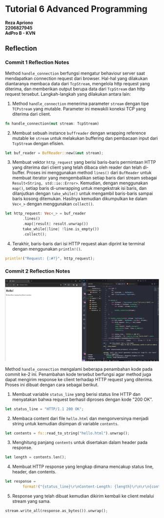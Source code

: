 # Tutorial 6 Advanced Programming
__Reza Apriono__ </br>
__2206827945__</br>
__AdPro B - KVN__</br>

## Reflection
### Commit 1 Reflection Notes
Method `handle_connection` berfungsi mengatur behaviour server saat mendapatkan connection request dari browser. Hal-hal yang dilakukan diantaranya membaca data dari `TcpStream`, mengelola http request yang diterima, dan memberikan output berupa data dari `TcpStream` dan http request tersebut. Langkah-langkah yang dilakukan antara lain:
1. Method `handle_connection` menerima parameter `stream` dengan tipe `TCPstream` yang mutable. Parameter ini mewakili koneksi TCP yang diterima dari client.
```rust
fn handle_connection(mut stream: TcpStream)
```

2. Membuat sebuah instance `buffreader` dengan wrapping reference mutable ke `stream` untuk melakukan buffering dan pembacaan input dari `TcpStream` dengan efisien.
```rust
let buf_reader = BufReader::new(&mut stream);
```

3. Membuat vektor `http_request` yang berisi baris-baris permintaan HTTP yang diterima dari client yang telah dibaca oleh reader dan telah di-buffer. Proses ini menggunakan method `lines()` dari `BufReader` untuk membuat iterator yang mengembalikan setiap baris dari stream sebagai `Result<String, std::io::Error>`. Kemudian, dengan menggunakan `map()`, setiap baris di-unwrapping untuk mengekstrak isi baris, dan dilanjutkan dengan `take_while()` untuk mengambil baris-baris sampai baris kosong ditemukan. Hasilnya kemudian dikumpulkan ke dalam `Vec<_>` dengan menggunakan `collect()`.
```rust
let http_request: Vec<_> = buf_reader 
        .lines() 
        .map(|result| result.unwrap())
        take_while(|line| !line.is_empty()) 
        .collect();
```

4. Terakhir, baris-baris dari isi HTTP request akan diprint ke terminal dengan menggunakan `println!()`.
```rust
println!("Request: {:#?}", http_request);
```

### Commit 2 Reflection Notes
![Commit 2 screen capture](/assets/images/commit2.png)

Method `handle_connection` mengalami beberapa penambahan kode pada commit ke-2 ini. Penambahan kode tersebut berfungsi agar method juga dapat mengirim response ke client terhadap HTTP request yang diterima. Proses ini dibuat dengan cara sebagai berikut.
1. Membuat variable `status_line` yang berisi status line HTTP dan menyatakan bahwa request berhasil diproses dengan kode "200 OK".
```rust
let status_line = "HTTP/1.1 200 OK";
```

2. Membaca content dari file `hello.html` dan mengonversinya menjadi string untuk kemudian disimpan di variable `contents`.
```rust
let contents = fs::read_to_string("hello.html").unwrap();
```

3. Menghitung panjang `contents` untuk disertakan dalam header pada response.
```rust
let length = contents.len();
```

4. Membuat HTTP response yang lengkap dimana mencakup status line, header, dan contents. 
```rust
let response =
        format!("{status_line}\r\nContent-Length: {length}\r\n\r\n{contents}");
```

5. Response yang telah dibuat kemudian dikirim kembali ke client melalui stream yang sama.
```rust
stream.write_all(response.as_bytes()).unwrap();
```